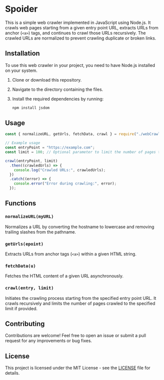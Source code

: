 # Spoider

This is a simple web crawler implemented in JavaScript using Node.js. It crawls web pages starting from a given entry point URL, extracts URLs from anchor (`<a>`) tags, and continues to crawl those URLs recursively. The crawled URLs are normalized to prevent crawling duplicate or broken links.

## Installation

To use this web crawler in your project, you need to have Node.js installed on your system.

1. Clone or download this repository.
2. Navigate to the directory containing the files.
3. Install the required dependencies by running:

   ```bash
   npm install jsdom
   ```

## Usage

```javascript
const { normalizeURL, getUrls, fetchData, crawl } = require("./webCrawler");

// Example usage
const entryPoint = "https://example.com";
const limit = 100; // Optional parameter to limit the number of pages to crawl

crawl(entryPoint, limit)
  .then((crawledUrls) => {
    console.log("Crawled URLs:", crawledUrls);
  })
  .catch((error) => {
    console.error("Error during crawling:", error);
  });
```

## Functions

### `normalizeURL(myURL)`

Normalizes a URL by converting the hostname to lowercase and removing trailing slashes from the pathname.

### `getUrls(epoint)`

Extracts URLs from anchor tags (`<a>`) within a given HTML string.

### `fetchData(u)`

Fetches the HTML content of a given URL asynchronously.

### `crawl(entry, limit)`

Initiates the crawling process starting from the specified entry point URL. It crawls recursively and limits the number of pages crawled to the specified limit if provided.

## Contributing

Contributions are welcome! Feel free to open an issue or submit a pull request for any improvements or bug fixes.

## License

This project is licensed under the MIT License - see the [LICENSE](LICENSE) file for details.
